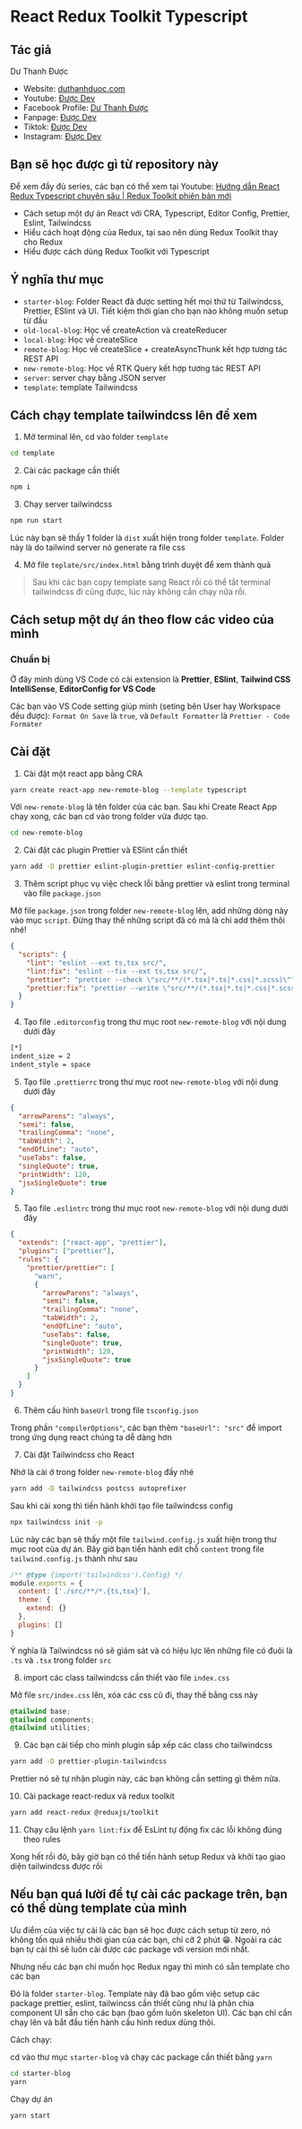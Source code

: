 # React Redux Toolkit Typescript

## Tác giả

Dư Thanh Được

- Website: [duthanhduoc.com](https://duthanhduoc.com)
- Youtube: [Được Dev](https://www.youtube.com/channel/UCPTXoUNn3frLh8_jI1gAsBA)
- Facebook Profile: [Dư Thanh Được](https://www.facebook.com/duthanhduoc/)
- Fanpage: [Được Dev](https://www.facebook.com/duocdevofficial)
- Tiktok: [Được Dev](https://www.tiktok.com/@duocdev)
- Instagram: [Được Dev](https://www.instagram.com/duocdev/)

## Bạn sẽ học được gì từ repository này

Để xem đầy đủ series, các bạn có thể xem tại Youtube: [Hướng dẫn React Redux Typescript chuyên sâu | Redux Toolkit phiên bản mới](https://www.youtube.com/playlist?list=PLFfVmM19UNqmDPV_8K6YjiBNXimQna6wW)

- Cách setup một dự án React với CRA, Typescript, Editor Config, Prettier, Eslint, Tailwindcss
- Hiểu cách hoạt động của Redux, tại sao nên dùng Redux Toolkit thay cho Redux
- Hiểu được cách dùng Redux Toolkit với Typescript

## Ý nghĩa thư mục

- `starter-blog`: Folder React đã được setting hết mọi thứ từ Tailwindcss, Prettier, ESlint và UI. Tiết kiệm thời gian cho bạn nào không muốn setup từ đầu
- `old-local-blog`: Học về createAction và createReducer
- `local-blog`: Học về createSlice
- `remote-blog`: Học về createSlice + createAsyncThunk kết hợp tương tác REST API
- `new-remote-blog`: Học về RTK Query kết hợp tương tác REST API
- `server`: server chạy bằng JSON server
- `template`: template Tailwindcss

## Cách chạy template tailwindcss lên để xem

1. Mở terminal lên, cd vào folder `template`

```bash
cd template
```

2. Cài các package cần thiết

```bash
npm i
```

3. Chạy server tailwindcss

```bash
npm run start
```

Lúc này bạn sẽ thấy 1 folder là `dist` xuất hiện trong folder `template`. Folder này là do tailwind server nó generate ra file css

4. Mở file `teplate/src/index.html` bằng trình duyệt để xem thành quả

> Sau khi các bạn copy template sang React rồi có thể tắt terminal tailwindcss đi cũng được, lúc này không cần chạy nữa rồi.

## Cách setup một dự án theo flow các video của mình

### Chuẩn bị

Ở đây mình dùng VS Code có cài extension là **Prettier**, **ESlint**, **Tailwind CSS IntelliSense**, **EditorConfig for VS Code**

Các bạn vào VS Code setting giúp mình (seting bên User hay Workspace đều được): `Format On Save` là `true`, và `Default Formatter` là `Prettier - Code Formater`

## Cài đặt

1. Cài đặt một react app bằng CRA

```bash
yarn create react-app new-remote-blog --template typescript
```

Với `new-remote-blog` là tên folder của các bạn. Sau khi Create React App chạy xong, các bạn cd vào trong folder vừa được tạo.

```bash
cd new-remote-blog
```

2. Cài đặt các plugin Prettier và ESlint cần thiết

```bash
yarn add -D prettier eslint-plugin-prettier eslint-config-prettier
```

3. Thêm script phục vụ việc check lỗi bằng prettier và eslint trong terminal vào file `package.json`

Mở file `package.json` trong folder `new-remote-blog` lên, add những dòng này vào mục `script`. Đừng thay thế những script đã có mà là chỉ add thêm thôi nhé!

```json
{
  "scripts": {
    "lint": "eslint --ext ts,tsx src/",
    "lint:fix": "eslint --fix --ext ts,tsx src/",
    "prettier": "prettier --check \"src/**/(*.tsx|*.ts|*.css|*.scss)\"",
    "prettier:fix": "prettier --write \"src/**/(*.tsx|*.ts|*.css|*.scss)\""
  }
}
```

4. Tạo file `.editorconfig` trong thư mục root `new-remote-blog` với nội dung dưới đây

```bash
[*]
indent_size = 2
indent_style = space
```

5. Tạo file `.prettierrc` trong thư mục root `new-remote-blog` với nội dung dưới đây

```json
{
  "arrowParens": "always",
  "semi": false,
  "trailingComma": "none",
  "tabWidth": 2,
  "endOfLine": "auto",
  "useTabs": false,
  "singleQuote": true,
  "printWidth": 120,
  "jsxSingleQuote": true
}
```

5. Tạo file `.eslintrc` trong thư mục root `new-remote-blog` với nội dung dưới đây

```json
{
  "extends": ["react-app", "prettier"],
  "plugins": ["prettier"],
  "rules": {
    "prettier/prettier": [
      "warn",
      {
        "arrowParens": "always",
        "semi": false,
        "trailingComma": "none",
        "tabWidth": 2,
        "endOfLine": "auto",
        "useTabs": false,
        "singleQuote": true,
        "printWidth": 120,
        "jsxSingleQuote": true
      }
    ]
  }
}
```

6. Thêm cấu hình `baseUrl` trong file `tsconfig.json`

Trong phần `"compilerOptions"`, các bạn thêm `"baseUrl": "src"` để import trong ứng dụng react chúng ta dễ dàng hơn

7. Cài đặt Tailwindcss cho React

Nhớ là cài ở trong folder `new-remote-blog` đấy nhé

```bash
yarn add -D tailwindcss postcss autoprefixer
```

Sau khi cài xong thì tiến hành khởi tạo file tailwindcss config

```bash
npx tailwindcss init -p
```

Lúc này các bạn sẽ thấy một file `tailwind.config.js` xuất hiện trong thư mục root của dự án. Bây giờ bạn tiến hành edit chỗ `content` trong file `tailwind.config.js` thành như sau

```js
/** @type {import('tailwindcss').Config} */
module.exports = {
  content: ['./src/**/*.{ts,tsx}'],
  theme: {
    extend: {}
  },
  plugins: []
}
```

Ý nghĩa là Tailwindcss nó sẽ giám sát và có hiệu lực lên những file có đuôi là `.ts` và `.tsx` trong folder `src`

8. import các class tailwindcss cần thiết vào file `index.css`

Mở file `src/index.css` lên, xóa các css cũ đi, thay thế bằng css này

```css
@tailwind base;
@tailwind components;
@tailwind utilities;
```

9. Các bạn cài tiếp cho mình plugin sắp xếp các class cho tailwindcss

```bash
yarn add -D prettier-plugin-tailwindcss
```

Prettier nó sẽ tự nhận plugin này, các bạn không cần setting gì thêm nữa.

10. Cài package react-redux và redux toolkit

```bash
yarn add react-redux @reduxjs/toolkit
```

11. Chạy câu lệnh `yarn lint:fix` để EsLint tự động fix các lỗi không đúng theo rules

Xong hết rồi đó, bây giờ bạn có thể tiến hành setup Redux và khởi tạo giao diện tailwindcss được rồi

## Nếu bạn quá lười để tự cài các package trên, bạn có thể dùng template của mình

Ưu điểm của việc tự cài là các bạn sẽ học được cách setup từ zero, nó không tốn quá nhiều thời gian của các bạn, chỉ cỡ 2 phút 😁. Ngoài ra các bạn tự cài thì sẽ luôn cài được các package với version mới nhất.

Nhưng nếu các bạn chỉ muốn học Redux ngay thì mình có sẵn template cho các bạn

Đó là folder `starter-blog`. Template này đã bao gồm việc setup các package prettier, eslint, tailwincss cần thiết cũng như là phân chia component UI sẵn cho các bạn (bao gồm luôn skeleton UI). Các bạn chỉ cần chạy lên và bắt đầu tiến hành cấu hình redux dùng thôi.

Cách chạy:

cd vào thư mục `starter-blog` và chạy các package cần thiết bằng `yarn`

```bash
cd starter-blog
yarn
```

Chạy dự án

```bash
yarn start
```
